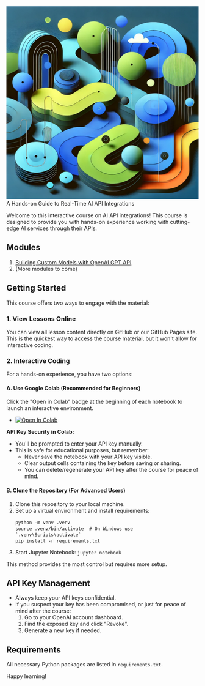<img src="AI-API-Integration.webp" alt="AI API Integration" style="max-width: 100%; height: auto;">
A Hands-on Guide to Real-Time AI API Integrations

Welcome to this interactive course on AI API integrations! This course is designed to provide you with hands-on experience working with cutting-edge AI services through their APIs.

## Modules

1. [Building Custom Models with OpenAI GPT API](./01_gpt_api)
2. (More modules to come)

## Getting Started

This course offers two ways to engage with the material:

### 1. View Lessons Online

You can view all lesson content directly on GitHub or our GitHub Pages site. This is the quickest way to access the course material, but it won't allow for interactive coding.

### 2. Interactive Coding

For a hands-on experience, you have two options:

#### A. Use Google Colab (Recommended for Beginners)

Click the "Open in Colab" badge at the beginning of each notebook to launch an interactive environment.

  - [![Open In Colab](https://colab.research.google.com/assets/colab-badge.svg)](https://colab.research.google.com/github/jared-mccoy/AI-API-Integration/blob/main/01_gpt_api/01_gpt-api-intro.ipynb)

**API Key Security in Colab:**
- You'll be prompted to enter your API key manually.
- This is safe for educational purposes, but remember:
  - Never save the notebook with your API key visible.
  - Clear output cells containing the key before saving or sharing.
  - You can delete/regenerate your API key after the course for peace of mind.

#### B. Clone the Repository (For Advanced Users)

1. Clone this repository to your local machine.
2. Set up a virtual environment and install requirements:
   ```
   python -m venv .venv
   source .venv/bin/activate  # On Windows use `.venv\Scripts\activate`
   pip install -r requirements.txt
   ```
3. Start Jupyter Notebook: `jupyter notebook`

This method provides the most control but requires more setup.

## API Key Management

- Always keep your API keys confidential.
- If you suspect your key has been compromised, or just for peace of mind after the course:
  1. Go to your OpenAI account dashboard.
  2. Find the exposed key and click "Revoke".
  3. Generate a new key if needed.

## Requirements

All necessary Python packages are listed in `requirements.txt`.

Happy learning!
